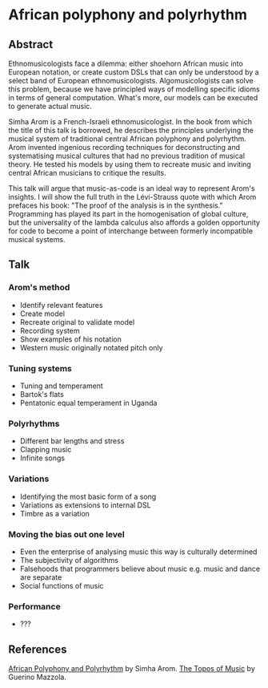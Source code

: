 # African polyphony and polyrhythm

## Abstract
Ethnomusicologists face a dilemma: either shoehorn African music into European notation, or create custom DSLs that can only be understood by a select band of European ethnomusicologists. Algomusicologists can solve this problem, because we have principled ways of modelling specific idioms in terms of general computation. What's more, our models can be executed to generate actual music.

Simha Arom is a French-Israeli ethnomusicologist. In the book from which the title of this talk is borrowed, he describes the principles underlying the musical system of traditional central African polyphony and polyrhythm. Arom invented ingenious recording techniques for deconstructing and systematising musical cultures that had no previous tradition of musical theory. He tested his models by using them to recreate music and inviting central African musicians to critique the results.

This talk will argue that music-as-code is an ideal way to represent Arom's insights. I will show the full truth in the Lévi-Strauss quote with which Arom prefaces his book: "The proof of the analysis is in the synthesis." Programming has played its part in the homogenisation of global culture, but the universality of the lambda calculus also affords a golden opportunity for code to become a point of interchange between formerly incompatible musical systems.

## Talk

### Arom's method
* Identify relevant features
* Create model
* Recreate original to validate model
* Recording system
* Show examples of his notation
* Western music originally notated pitch only

### Tuning systems
* Tuning and temperament
* Bartok's flats
* Pentatonic equal temperament in Uganda

### Polyrhythms
* Different bar lengths and stress
* Clapping music
* Infinite songs

### Variations
* Identifying the most basic form of a song
* Variations as extensions to internal DSL
* Timbre as a variation

### Moving the bias out one level
* Even the enterprise of analysing music this way is culturally determined
* The subjectivity of algorithms
* Falsehoods that programmers believe about music e.g. music and dance are separate
* Social functions of music

### Performance
* ???

## References
[African Polyphony and Polyrhythm](https://www.amazon.co.uk/African-Polyphony-Polyrhythm-Structure-Methodology/dp/0521616018?tag=duc08-21) by Simha Arom.
[The Topos of Music](https://www.amazon.co.uk/Topos-Music-Geometric-Concepts-Performance/dp/3034894546) by Guerino Mazzola.
